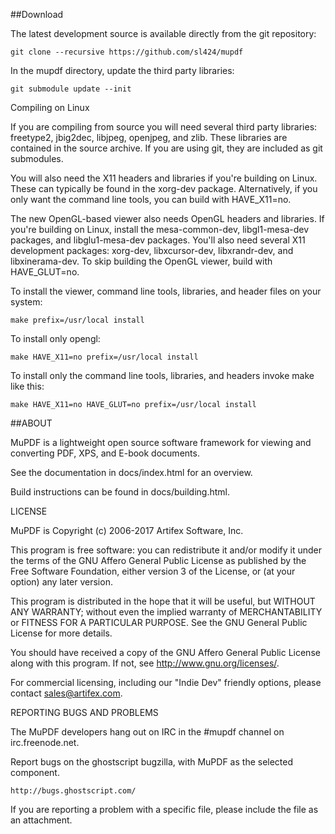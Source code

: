 ##Download

The latest development source is available directly from the git repository:

	git clone --recursive https://github.com/sl424/mupdf

In the mupdf directory, update the third party libraries:

	git submodule update --init

Compiling on Linux

If you are compiling from source you will need several third party libraries: freetype2, jbig2dec, libjpeg, openjpeg, and zlib. These libraries are contained in the source archive. If you are using git, they are included as git submodules.

You will also need the X11 headers and libraries if you're building on Linux. These can typically be found in the xorg-dev package. Alternatively, if you only want the command line tools, you can build with HAVE_X11=no.

The new OpenGL-based viewer also needs OpenGL headers and libraries. If you're building on Linux, install the mesa-common-dev, libgl1-mesa-dev packages, and libglu1-mesa-dev packages. You'll also need several X11 development packages: xorg-dev, libxcursor-dev, libxrandr-dev, and libxinerama-dev. To skip building the OpenGL viewer, build with HAVE_GLUT=no.

To install the viewer, command line tools, libraries, and header files on your system:

	make prefix=/usr/local install

To install only opengl:

	make HAVE_X11=no prefix=/usr/local install
	
To install only the command line tools, libraries, and headers invoke make like this:

	make HAVE_X11=no HAVE_GLUT=no prefix=/usr/local install

##ABOUT

MuPDF is a lightweight open source software framework for viewing and converting
PDF, XPS, and E-book documents.

See the documentation in docs/index.html for an overview.

Build instructions can be found in docs/building.html.

LICENSE

MuPDF is Copyright (c) 2006-2017 Artifex Software, Inc.

This program is free software: you can redistribute it and/or modify it under
the terms of the GNU Affero General Public License as published by the Free
Software Foundation, either version 3 of the License, or (at your option) any
later version.

This program is distributed in the hope that it will be useful, but WITHOUT ANY
WARRANTY; without even the implied warranty of MERCHANTABILITY or FITNESS FOR A
PARTICULAR PURPOSE. See the GNU General Public License for more details.

You should have received a copy of the GNU Affero General Public License along
with this program. If not, see <http://www.gnu.org/licenses/>.

For commercial licensing, including our "Indie Dev" friendly options,
please contact sales@artifex.com.

REPORTING BUGS AND PROBLEMS

The MuPDF developers hang out on IRC in the #mupdf channel on irc.freenode.net.

Report bugs on the ghostscript bugzilla, with MuPDF as the selected component.

	http://bugs.ghostscript.com/

If you are reporting a problem with a specific file, please include the file as
an attachment.
